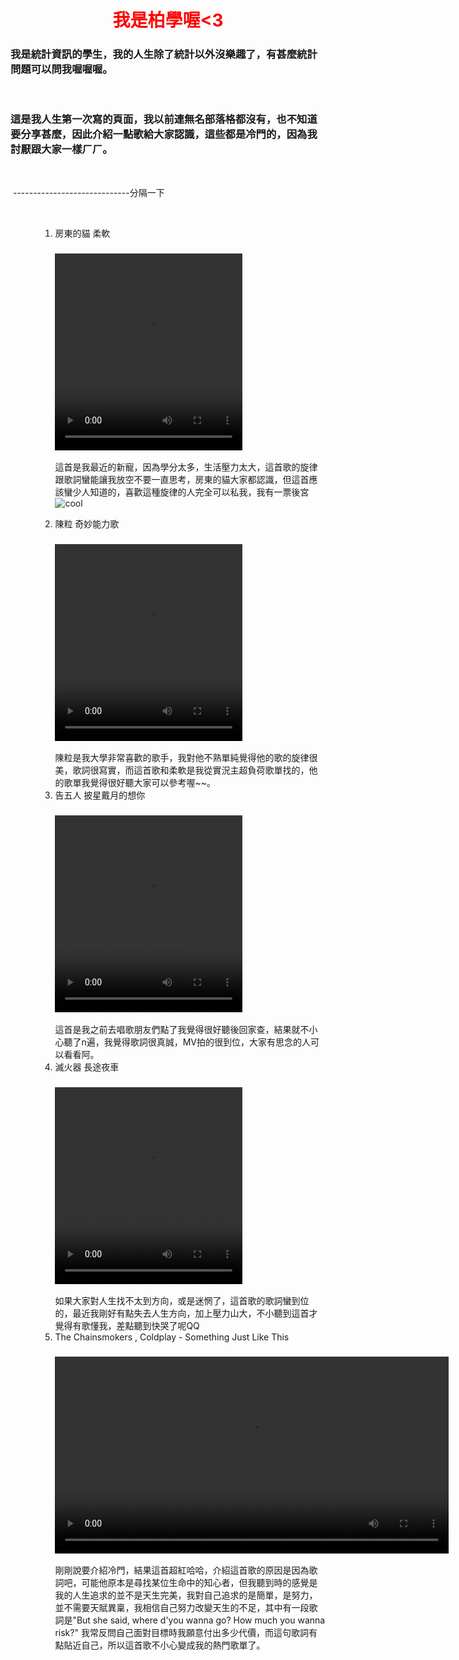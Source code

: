 
<!DOCTYPE html>
<html>
<h1 style="text-align: center;"><strong><span style="color: #ff0000;">我是柏學喔&lt;3</span></strong></h1>
<h3>我是統計資訊的學生，我的人生除了統計以外沒樂趣了，有甚麼統計問題可以問我喔喔喔。</h3>
<p>&nbsp;</p>
<h3>這是我人生第一次寫的頁面，我以前連無名部落格都沒有，也不知道要分享甚麼，因此介紹一點歌給大家認識，這些都是冷門的，因為我討厭跟大家一樣ㄏㄏ。</h3>
<p>&nbsp;</p>
<p>&nbsp;-----------------------------分隔一下</p>
<p>&nbsp;</p>
<ol>
<ol>
<ol>
<li>房東的貓 柔軟
<h3><video src="&lt;iframe width=" width="300" height="315">" controls&gt;</video></h3>
<p>這首是我最近的新寵，因為學分太多，生活壓力太大，這首歌的旋律跟歌詞蠻能讓我放空不要一直思考，房東的貓大家都認識，但這首應該蠻少人知道的，喜歡這種旋律的人完全可以私我，我有一票後宮<img src="https://html5-editor.net/tinymce/plugins/emoticons/img/smiley-cool.gif" alt="cool" /></p>
</li>
<li>陳粒&nbsp;奇妙能力歌
<h3><video src="&lt;iframe width=" width="300" height="315">" width="300" height="315"&gt;" controls&gt;</video></h3>
陳粒是我大學非常喜歡的歌手，我對他不熟單純覺得他的歌的旋律很美，歌詞很寫實，而這首歌和柔軟是我從實況主超負荷歌單找的，他的歌單我覺得很好聽大家可以參考喔~~。</li>
<li>告五人 披星戴月的想你
<h3><video src="&lt;iframe width=" width="300" height="315">" width="300" height="315"&gt;" width="300" height="315"&gt;" controls&gt;</video></h3>
這首是我之前去唱歌朋友們點了我覺得很好聽後回家查，結果就不小心聽了n遍，我覺得歌詞很真誠，MV拍的很到位，大家有思念的人可以看看阿。</li>
<li>滅火器 長途夜車
<h3><video src="&lt;iframe width=" width="300" height="315">" width="300" height="315"&gt;" width="300" height="315"&gt;" width="300" height="315"&gt;" controls&gt;</video></h3>
如果大家對人生找不太到方向，或是迷惘了，這首歌的歌詞蠻到位的，最近我剛好有點失去人生方向，加上壓力山大，不小聽到這首才覺得有歌懂我，差點聽到快哭了呢QQ</li>
<li>The Chainsmokers , Coldplay - Something Just Like This
<h3><video src="<iframe width="560" height="315" src="https://www.youtube.com/embed/FM7MFYoylVs?start=4" frameborder="0" allow="accelerometer; autoplay; encrypted-media; gyroscope; picture-in-picture" allowfullscreen></iframe>" width="300" height="315"></video></h3>
剛剛說要介紹冷門，結果這首超紅哈哈，介紹這首歌的原因是因為歌詞吧，可能他原本是尋找某位生命中的知心者，但我聽到時的感覺是我的人生追求的並不是天生完美，我對自己追求的是簡單，是努力，並不需要天賦異稟，我相信自己努力改變天生的不足，其中有一段歌詞是"But she said, where d'you wanna go? How much you wanna risk?"&nbsp;我常反問自己面對目標時我願意付出多少代價，而這句歌詞有點貼近自己，所以這首歌不小心變成我的熱門歌單了。</li>
</ol>
</ol>
</ol>
<p>&nbsp;</p>
<p>&nbsp;</p>
<p>&nbsp;</p>
<p>&nbsp;</p>
<p>&nbsp;</p>
<p>&nbsp;</p>
<p>&nbsp;</p>
<p>&nbsp;</p>
</html>



